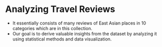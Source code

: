 # Analyzing Travel Reviews

- It essentially consists of many reviews of East Asian places in 10 categories which are in this collection.
- Our goal is to derive valuable insights from the dataset by analyzing it using statistical methods and data visualization.
